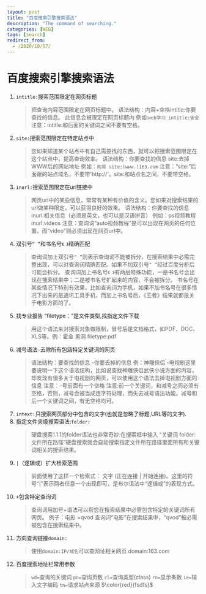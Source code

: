 ```yaml
---
layout: post
title: "百度搜索引擎搜索语法"
description: "The command of searching."
categories: [WEB]
tags: [search]
redirect_from:
  - /2020/10/17/
---
```


# 百度搜索引擎搜索语法

1. `intitle:`搜索范围限定在网页标题
    >把查询内容范围限定在网页标题中。
    语法结构：内容+空格intitle:你要查找的信息。
    此信息会被限定在网页标题内
    例如:`web学习 intitle:安全`
    注意：intitle:和后面的关键词之间不要有空格。
2. `site:`搜索范围限定在特定站点中
    >您如果知道某个站点中有自己需要找的东西，就可以把搜索范围限定在这个站点中，提高查询效率。
    语法结构：你要查找的信息 site:去掉WWW后的网站地址
    例如：`网易 site:(www.)163.com`
    注意：“site:”后面跟的站点域名，不要带'http://'。site:和站点名之间，不要带空格。
3. `inurl:`搜索范围限定在url链接中
    >网页url中的某些信息，常常有某种有价值的含义。您如果对搜索结果的url做某种限定，可以获得良好的效果。
    语法结构：你要查找的信息 inurl:相关信息（必须是英文，也可以是汉语拼音）
    例如：ps视频教程 inurl:videos
    注意：查询词“auto视频教程”是可以出现在网页的任何位置，而“video”则必须出现在网页url中。
4. 双引号`“ ”`和书名号`《 》`精确匹配
    >查询词加上双引号`“ ”`则表示查询词不能被拆分，在搜索结果中必需完整出现，可以对查询词精确匹配。如果不加双引号`“ ”`经过百度分析后可能会拆分。
    查询词加上书名号`《 》`有两层特殊功能，一是书名号会出现在搜索结果中；二是被书名号扩起来的内容，不会被拆分。 书名号在某些情况下特别有效果，比如查询词为手机，如果不加书名号在很多情况下出来的是通讯工具手机，而加上书名号后，《王者》结果就都是关于电影方面的了。
5. 找专业报告 “filetype：”是文件类型,找指定文件下载
    >用这个语法来对搜索对象做限制，冒号后是文档格式，如PDF、DOC、XLS等。例：霍金 黑洞 filetype:pdf
6. 减号语法`-`去除所有包涵特定关键词的网页
    >语法结构：要查找的信息 -你要去掉的信息
    例：神雕侠侣 -电视剧这里要说明一下这个语法结构，比如说查找神雕侠侣武侠小说方面的内容，却发现有很多关于电视剧的网页，可以使用这个语法去掉电视剧方面的信息 注意：-号前面有一个空格
    注意:前一个关键词，和减号之间必须有空格，否则，减号会被当成连字符处理，而失去减号语法功能。减号和后一个关键词之间，有无空格均可。
7. `intext:`只搜索网页部分中包含的文字(也就是忽略了标题,URL等的文字).
8. 指定文件夹级搜索语法:`folder:`
    >硬盘搜索1.1.1的folder语法也非常奇妙:在搜索框中输入 “关键词 folder:文件所在路径”硬盘搜索就会自动搜索指定文件所在路径里面所有和关键词相关的搜索结果。
9. `|`（逻辑或）扩大检索范围
    >前面使用了这样一个检索式：
    文字 (正在连接 | 开始连接)。这里的符号“|”表示两者任意一个出现即可，是布尔语法中“逻辑或”的表现方式。
10. `+`包含特定查询词
    >查询词用加号+语法可以帮您在搜索结果中必需包含特定的关键词所有网页。
    例子：电影 +qvod
    查询词“电影”在搜索结果中，“qvod”被必需被包含在搜索结果中。
11. 方向查询链接`domain:`
    >使用`domain:IP/域名`可以查网址相关网页
    domain:163.com
12. 百度搜索地址栏常用参数
    >`wd=`查询的关键词
    >`pn=`查询页数
    >`cl=`查询类型(class)
    >`rn=`显示条数
    >`ie=`输入文字编码
    >`tn=`请求站点来源
$\color{red}{fsdfs}$
